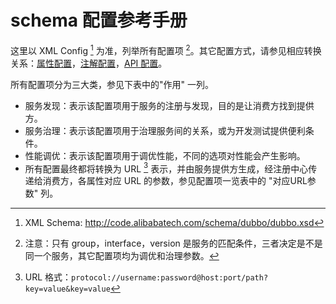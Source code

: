# schema 配置参考手册

这里以 XML Config [^1] 为准，列举所有配置项 [^2]。其它配置方式，请参见相应转换关系：[属性配置](../../configuration/properties.md)，[注解配置](../../configuration/annotation.md)，[API 配置](../../configuration/api.md)。

所有配置项分为三大类，参见下表中的"作用" 一列。

* 服务发现：表示该配置项用于服务的注册与发现，目的是让消费方找到提供方。
* 服务治理：表示该配置项用于治理服务间的关系，或为开发测试提供便利条件。
* 性能调优：表示该配置项用于调优性能，不同的选项对性能会产生影响。
* 所有配置最终都将转换为 URL [^3] 表示，并由服务提供方生成，经注册中心传递给消费方，各属性对应 URL 的参数，参见配置项一览表中的 "对应URL参数" 列。


[^1]: XML Schema: http://code.alibabatech.com/schema/dubbo/dubbo.xsd
[^2]: 注意：只有 group，interface，version 是服务的匹配条件，三者决定是不是同一个服务，其它配置项均为调优和治理参数。
[^3]: URL 格式：`protocol://username:password@host:port/path?key=value&key=value`

